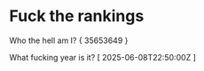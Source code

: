# Fuck the rankings

Who the hell am I?
{ 35653649 }

What fucking year is it?
[ 2025-06-08T22:50:00Z ]

